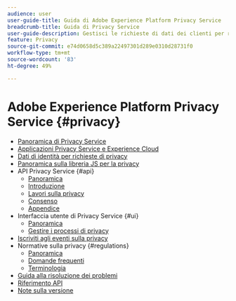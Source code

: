 ```yaml
---
audience: user
user-guide-title: Guida di Adobe Experience Platform Privacy Service
breadcrumb-title: Guida di Privacy Service
user-guide-description: Gestisci le richieste di dati dei clienti per rispettare le normative legali sulla privacy come RGPD e CCPA.
feature: Privacy
source-git-commit: e74d0658d5c389a22497301d289e0310d28731f0
workflow-type: tm+mt
source-wordcount: '83'
ht-degree: 49%

---
```



# Adobe Experience Platform Privacy Service {#privacy}

* [Panoramica di Privacy Service](./home.md)
* [Applicazioni Privacy Service e Experience Cloud](./experience-cloud-apps.md)
* [Dati di identità per richieste di privacy](./identity-data.md)
* [Panoramica sulla libreria JS per la privacy](./js-library.md)
* API Privacy Service {#api}
   * [Panoramica](./api/overview.md)
   * [Introduzione](./api/getting-started.md)
   * [Lavori sulla privacy](./api/privacy-jobs.md)
   * [Consenso](./api/consent.md)
   * [Appendice](./api/appendix.md)
* Interfaccia utente di Privacy Service {#ui}
   * [Panoramica](./ui/overview.md)
   * [Gestire i processi di privacy](./ui/user-guide.md)
* [Iscriviti agli eventi sulla privacy](./privacy-events.md)
* Normative sulla privacy {#regulations}
   * [Panoramica](./regulations/overview.md)
   * [Domande frequenti](./regulations/faq.md)
   * [Terminologia](./regulations/terminology.md)
* [Guida alla risoluzione dei problemi](./troubleshooting-guide.md)
* [Riferimento API](https://www.adobe.io/experience-platform-apis/references/privacy-service/)
* [Note sulla versione](./release-notes.md)
